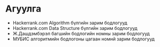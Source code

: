 # Агуулга

- Hackerrank.com Algorithm бүлгийн зарим бодлогууд
- Hackerrank.com  Data Structure бүлгийн зарим бодлогууд
- Ж.Дашдэмбэрэл багшийн бодлогийн номны зарим бодлогууд
- МУБИС алгоритмийн бодлогоны цагаан номнй зарим бодлогууд
